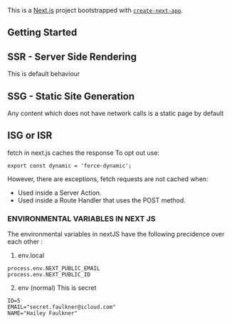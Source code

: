 This is a [Next.js](https://nextjs.org/) project bootstrapped with [`create-next-app`](https://github.com/vercel/next.js/tree/canary/packages/create-next-app).

## Getting Started

## SSR - Server Side Rendering

This is default behaviour

## SSG - Static Site Generation

Any content which does not have network calls is a static page by default

## ISG or ISR

fetch in next.js caches the response
To opt out use:

```
export const dynamic = 'force-dynamic';
```

However, there are exceptions, fetch requests are not cached when:

- Used inside a Server Action.
- Used inside a Route Handler that uses the POST method.

### ENVIRONMENTAL VARIABLES IN NEXT JS

The environmental variables in nextJS have the following precidence over each other :

1.  env.local

```
process.env.NEXT_PUBLIC_EMAIL
process.env.NEXT_PUBLIC_ID
```

2.  env (normal) This is secret

```
ID=5
EMAIL="secret.faulkner@icloud.com"
NAME="Hailey Faulkner"
```
